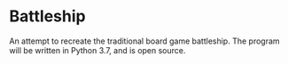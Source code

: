 # Battleship
An attempt to recreate the traditional board game battleship. The program will be written in Python 3.7, and is open source.
